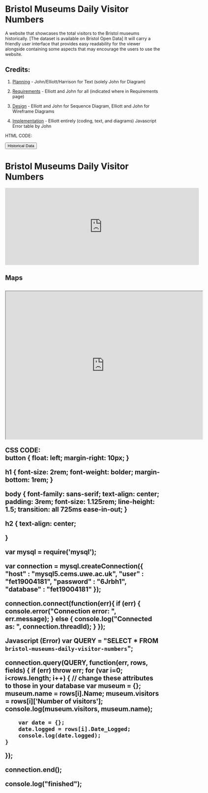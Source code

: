 # Bristol Museums Daily Visitor Numbers 


<write introduction to project basis>

A website that showcases the total visitors to the Bristol museums historically. [The dataset is available on Bristol Open Data]
It will carry a friendly user interface that provides easy readability for the viewer alongside containing some aspects that may encourage the users to use the website.


## Credits:

<outline work credit>

1. [Planning](docs/planning.md) - John/Elliott/Harrison for Text (solely John for Diagram)

2. [Requirements](docs/requirements.md) - Elliott and John for all (indicated where in Requirements page)

3. [Design](docs/design.md) - Elliott and John for Sequence Diagram, Elliott and John for 
Wireframe Diagrams

4. [Implementation](docs/implementation.md) - Elliott entirely (coding, text, and diagrams) Javascript Error table by John

<all comments here written by Elliott>

  
HTML CODE: 
<html>
  <link rel="stylesheet" href="/style.css">
  <!-- A button for the next page in the website -->
  <a href="second-page.html"><button> Historical Data </button></a>
  <a href="second-page.html"><button1>  </button1></a>
  <!-- This is the heading of the website -->
  <h1>Bristol Museums Daily Visitor Numbers</h1>
  <b> </b>
  <!-- Embedded information from opendata -->
  <iframe src="https://opendata.bristol.gov.uk/explore/embed/dataset/bristol-museums-daily-visitor-numbers/table/?dataChart=eyJxdWVyaWVzIjpbeyJjb25maWciOnsiZGF0YXNldCI6ImJyaXN0b2wtbXVzZXVtcy1kYWlseS12aXNpdG9yLW51bWJlcnMiLCJvcHRpb25zIjp7fX0sImNoYXJ0cyI6W3siYWxpZ25Nb250aCI6dHJ1ZSwidHlwZSI6ImxpbmUiLCJmdW5jIjoiQVZHIiwieUF4aXMiOiJudW1iZXJfb2ZfdmlzaXRvcnMiLCJzY2llbnRpZmljRGlzcGxheSI6dHJ1ZSwiY29sb3IiOiIjRkE4QzQ0In1dLCJ4QXhpcyI6ImRhdGVfbG9nZ2VkIiwibWF4cG9pbnRzIjoiIiwidGltZXNjYWxlIjoieWVhciIsInNvcnQiOiIifV0sImRpc3BsYXlMZWdlbmQiOnRydWUsImFsaWduTW9udGgiOnRydWUsInRpbWVzY2FsZSI6IiJ9&static=false&datasetcard=false" width="630" height="250" frameborder="0"></iframe>
  
<!-- Embedded map for popular Bristol museums using Google Maps (Map pin locations - created by John) -->
<h2>Maps<h2>
<iframe src="https://www.google.com/maps/d/u/0/embed?mid=18Ol0N_5bJzC8FGVZOLOyelNJyaYNkP4&ehbc=2E312F" width="640" height="480"></iframe>
  

<b2> </b>
</div>
</html>

  
  
CSS CODE:   
button {
  float: left;
  margin-right: 10px;
} 

h1 {
	font-size: 2rem;
	font-weight: bolder;
	margin-bottom: 1rem;
}

body {
	font-family: sans-serif;
  text-align: center;
	padding: 3rem;
	font-size: 1.125rem;
	line-height: 1.5;
  transition: all 725ms ease-in-out;
}

  h2 {
    text-align: center;
  
  }
  
  
  var mysql = require('mysql');

var connection = mysql.createConnection({
    "host"     : "mysql5.cems.uwe.ac.uk",
    "user"     : "fet19004181",
    "password" : "6Jrbh1",
    "database" : "fet19004181"
});

connection.connect(function(err){
    if (err) {
        console.error("Connection error: ", err.message);
    } else {
        console.log("Connected as: ", connection.threadId);
    }
});

  
  
Javascript (Error)
var QUERY = "SELECT * FROM `bristol-museums-daily-visitor-numbers`";

connection.query(QUERY, function(err, rows, fields) {
    if (err) throw err;
    for (var i=0; i<rows.length; i++) {
        // change these attributes to those in your database
        var museum = {};
        museum.name = rows[i].Name;
        museum.visitors = rows[i]['Number of visitors'];
        console.log(museum.visitors, museum.name);

        var date = {};
        date.logged = rows[i].Date_Logged;
        console.log(date.logged);
    }

});

connection.end();

console.log("finished");

    
